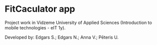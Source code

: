 # FitCaculator app

Project work in Vidzeme University of Applied Sciences (Introduction to mobile technologies - eIT 1y).

Developed by: Edgars S.; Edgars N.; Anna V.; Pēteris U.
